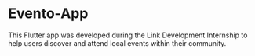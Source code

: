 # Evento-App
This Flutter app was developed during the Link Development Internship to help users discover and attend local events within their community.
